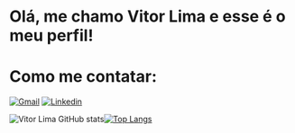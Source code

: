 # Olá, me chamo Vitor Lima e esse é o meu perfil!

# Como me contatar:
[![Gmail](https://img.shields.io/badge/Gmail-D14836?style=for-the-badge&logo=gmail&logoColor=white)](https://vitoroturan@gmail.com)
[![Linkedin]([![Gmail](https://img.shields.io/badge/Gmail-D14836?style=for-the-badge&logo=gmail&logoColor=white)](https://vitoroturan@gmail.com))](https://www.linkedin.com/in/vitorlimasilva2905/)




![Vitor Lima GitHub stats](https://github-readme-stats.vercel.app/api?username=Vitoroturan2905&show_icons=true&theme=synthwave)[![Top Langs](https://github-readme-stats.vercel.app/api/top-langs/?username=Vitoroturan2905&layout=compact)](https://github.com/Vitoroturan2905/github-readme-stats) 
